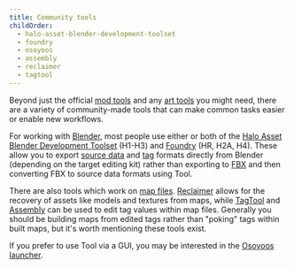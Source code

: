```yaml
---
title: Community tools
childOrder:
  - halo-asset-blender-development-toolset
  - foundry
  - osoyoos
  - assembly
  - reclaimer
  - tagtool
---
```

Beyond just the official [mod tools](~) and any [art tools](~) you might need, there are a variety of community-made tools that can make common tasks easier or enable new workflows.

For working with [Blender](~), most people use either or both of the [Halo Asset Blender Development Toolset](~halo-asset-blender-development-toolset) (H1-H3) and [Foundry](~) (HR, H2A, H4). These allow you to export [source data](~) and [tag](~tags) formats directly from Blender (depending on the target editing kit) rather than exporting to [FBX](~fbx) and then converting FBX to source data formats using Tool.

There are also tools which work on [map files](~maps). [Reclaimer](~) allows for the recovery of assets like models and textures from maps, while [TagTool](~) and [Assembly](~) can be used to edit tag values within map files. Generally you should be building maps from edited tags rather than "poking" tags within built maps, but it's worth mentioning these tools exist.

If you prefer to use Tool via a GUI, you may be interested in the [Osoyoos launcher](~osoyoos).